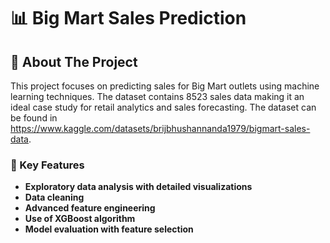 # 📊 Big Mart Sales Prediction

## 🎯 About The Project

This project focuses on predicting sales for Big Mart outlets using machine learning techniques. The dataset contains 8523 sales data making it an ideal case study for retail analytics and sales forecasting. The dataset can be found in https://www.kaggle.com/datasets/brijbhushannanda1979/bigmart-sales-data.

### 🎨 Key Features

- **Exploratory data analysis with detailed visualizations**
- **Data cleaning**
- **Advanced feature engineering**
- **Use of XGBoost algorithm**
- **Model evaluation with feature selection**
